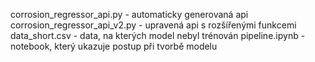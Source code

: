 corrosion_regressor_api.py - automaticky generovaná api 
corrosion_regressor_api_v2.py - upravená api s rozšířenými funkcemi
data_short.csv - data, na kterých model nebyl trénován
pipeline.ipynb - notebook, který ukazuje postup při tvorbě modelu 
